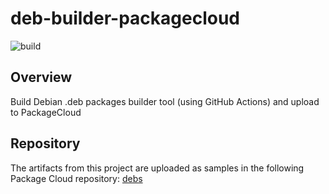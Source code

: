 # deb-builder-packagecloud
![build](https://github.com/zlig/deb-builder-packagecloud/actions/workflows/main.yml/badge.svg)

## Overview

Build Debian .deb packages builder tool (using GitHub Actions) and upload to PackageCloud


## Repository

The artifacts from this project are uploaded as samples in the following Package Cloud repository: [debs](https://packagecloud.io/geldtech/debs)
